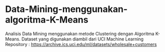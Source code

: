 # Data-Mining-menggunakan-algoritma-K-Means
Analisis Data Mining menggunakan metode Clustering dengan Algoritma K-Means. Dataset yang digunakan diambil dari UCI Machine Learning Repository : https://archive.ics.uci.edu/ml/datasets/wholesale+customers
